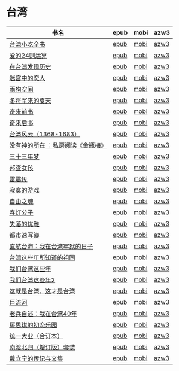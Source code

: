 # 台湾

| 书名 | epub | mobi | azw3 |
| --- | --- | --- | --- |
| [台湾小吃全书](http://ct.dalanmei.com/f/31084289-570239409-c7f790) | [epub](http://ct.dalanmei.com/f/31084289-570239409-c7f790) | [mobi](http://ct.dalanmei.com/f/31084289-569452537-cc6e00) | [azw3](http://ct.dalanmei.com/f/31084289-571419526-06231f) |
| [爱的24则运算](http://ct.dalanmei.com/f/31084289-572085233-346522) | [epub](http://ct.dalanmei.com/f/31084289-572085233-346522) | [mobi](http://ct.dalanmei.com/f/31084289-571728983-5fb0ea) | [azw3](http://ct.dalanmei.com/f/31084289-572112362-138852) |
| [在台湾发现历史](http://ct.dalanmei.com/f/31084289-572115956-3c0a00) | [epub](http://ct.dalanmei.com/f/31084289-572115956-3c0a00) | [mobi](http://ct.dalanmei.com/f/31084289-571689836-01b8da) | [azw3](http://ct.dalanmei.com/f/31084289-572151806-47eaa4) |
| [迷宫中的恋人](http://ct.dalanmei.com/f/31084289-572116375-5952dd) | [epub](http://ct.dalanmei.com/f/31084289-572116375-5952dd) | [mobi](http://ct.dalanmei.com/f/31084289-571671421-291adb) | [azw3](http://ct.dalanmei.com/f/31084289-572175047-c2be10) |
| [雨狗空间](http://ct.dalanmei.com/f/31084289-572117430-7513ba) | [epub](http://ct.dalanmei.com/f/31084289-572117430-7513ba) | [mobi](http://ct.dalanmei.com/f/31084289-571653112-ee3d9f) | [azw3](http://ct.dalanmei.com/f/31084289-572179868-715e47) |
| [冬将军来的夏天](http://ct.dalanmei.com/f/31084289-571735424-2a47af) | [epub](http://ct.dalanmei.com/f/31084289-571735424-2a47af) | [mobi](http://ct.dalanmei.com/f/31084289-571611154-80e462) | [azw3](http://ct.dalanmei.com/f/31084289-571913736-3a9061) |
| [奇来前书](http://ct.dalanmei.com/f/31084289-571775016-84d024) | [epub](http://ct.dalanmei.com/f/31084289-571775016-84d024) | [mobi](http://ct.dalanmei.com/f/31084289-571499367-2b5819) | [azw3](http://ct.dalanmei.com/f/31084289-571919813-a8ff17) |
| [奇来后书](http://ct.dalanmei.com/f/31084289-571775018-289827) | [epub](http://ct.dalanmei.com/f/31084289-571775018-289827) | [mobi](http://ct.dalanmei.com/f/31084289-571499378-53e34d) | [azw3](http://ct.dalanmei.com/f/31084289-571919816-78a553) |
| [台湾风云（1368-1683）](http://ct.dalanmei.com/f/31084289-572120946-51b958) | [epub](http://ct.dalanmei.com/f/31084289-572120946-51b958) | [mobi](http://ct.dalanmei.com/f/31084289-571596533-dbdb1d) | [azw3](http://ct.dalanmei.com/f/31084289-571977523-0ee523) |
| [没有神的所在 ：私房阅读《金瓶梅》](None) | [epub](None) | [mobi](None) | [azw3](None) |
| [三十三年梦](http://ct.dalanmei.com/f/31084289-571793097-dacdd8) | [epub](http://ct.dalanmei.com/f/31084289-571793097-dacdd8) | [mobi](http://ct.dalanmei.com/f/31084289-571528667-b1918d) | [azw3](http://ct.dalanmei.com/f/31084289-571987470-32e972) |
| [邦查女孩](http://ct.dalanmei.com/f/31084289-571804830-598fd5) | [epub](http://ct.dalanmei.com/f/31084289-571804830-598fd5) | [mobi](http://ct.dalanmei.com/f/31084289-571534770-330da8) | [azw3](http://ct.dalanmei.com/f/31084289-571991257-f10610) |
| [雷震传](http://ct.dalanmei.com/f/31084289-571814508-04f345) | [epub](http://ct.dalanmei.com/f/31084289-571814508-04f345) | [mobi](http://ct.dalanmei.com/f/31084289-571543889-4e321e) | [azw3](http://ct.dalanmei.com/f/31084289-572015620-3b0517) |
| [寂寞的游戏](http://ct.dalanmei.com/f/31084289-571819453-6e2e00) | [epub](http://ct.dalanmei.com/f/31084289-571819453-6e2e00) | [mobi](http://ct.dalanmei.com/f/31084289-571548373-153e06) | [azw3](http://ct.dalanmei.com/f/31084289-572057837-df5151) |
| [自由之魂](http://ct.dalanmei.com/f/31084289-571844511-408d3b) | [epub](http://ct.dalanmei.com/f/31084289-571844511-408d3b) | [mobi](http://ct.dalanmei.com/f/31084289-571550335-5f0a20) | [azw3](http://ct.dalanmei.com/f/31084289-572066580-c6e743) |
| [春灯公子](http://ct.dalanmei.com/f/31084289-571737955-f18cf2) | [epub](http://ct.dalanmei.com/f/31084289-571737955-f18cf2) | [mobi](http://ct.dalanmei.com/f/31084289-571588569-2a38cf) | [azw3](http://ct.dalanmei.com/f/31084289-571868083-8a0b69) |
| [失落的优雅](None) | [epub](None) | [mobi](None) | [azw3](None) |
| [都市速写簿](http://ct.dalanmei.com/f/31084289-571778960-9c2525) | [epub](http://ct.dalanmei.com/f/31084289-571778960-9c2525) | [mobi](http://ct.dalanmei.com/f/31084289-571522420-2ce134) | [azw3](http://ct.dalanmei.com/f/31084289-571878608-0e58dd) |
| [直航台海：我在台湾牢狱的日子](None) | [epub](None) | [mobi](None) | [azw3](None) |
| [台湾这些年所知道的祖国](http://ct.dalanmei.com/f/31084289-571781049-16655b) | [epub](http://ct.dalanmei.com/f/31084289-571781049-16655b) | [mobi](http://ct.dalanmei.com/f/31084289-571526168-07abf8) | [azw3](http://ct.dalanmei.com/f/31084289-571880852-4eccf2) |
| [我们台湾这些年](http://ct.dalanmei.com/f/31084289-571781051-9fc669) | [epub](http://ct.dalanmei.com/f/31084289-571781051-9fc669) | [mobi](http://ct.dalanmei.com/f/31084289-571526175-4697c6) | [azw3](http://ct.dalanmei.com/f/31084289-571880856-1a99ef) |
| [我们台湾这些年2](http://ct.dalanmei.com/f/31084289-571781053-c5348b) | [epub](http://ct.dalanmei.com/f/31084289-571781053-c5348b) | [mobi](http://ct.dalanmei.com/f/31084289-571526178-216edb) | [azw3](http://ct.dalanmei.com/f/31084289-571880858-2e0c2f) |
| [这就是台湾，这才是台湾](http://ct.dalanmei.com/f/31084289-571781067-11dd19) | [epub](http://ct.dalanmei.com/f/31084289-571781067-11dd19) | [mobi](http://ct.dalanmei.com/f/31084289-571526230-942573) | [azw3](http://ct.dalanmei.com/f/31084289-571880882-ad06b9) |
| [巨流河](None) | [epub](None) | [mobi](None) | [azw3](None) |
| [老兵自述：我在台湾40年](None) | [epub](None) | [mobi](None) | [azw3](None) |
| [房思琪的初恋乐园](http://ct.dalanmei.com/f/31084289-571785378-6653db) | [epub](http://ct.dalanmei.com/f/31084289-571785378-6653db) | [mobi](http://ct.dalanmei.com/f/31084289-571451722-357a34) | [azw3](http://ct.dalanmei.com/f/31084289-571885475-ee928f) |
| [统一大业（合订本）](http://ct.dalanmei.com/f/31084289-571786818-2ba6a0) | [epub](http://ct.dalanmei.com/f/31084289-571786818-2ba6a0) | [mobi](http://ct.dalanmei.com/f/31084289-571453108-19faaa) | [azw3](http://ct.dalanmei.com/f/31084289-571885975-9d2849) |
| [南渡北归（增订版）套装](None) | [epub](None) | [mobi](None) | [azw3](None) |
| [戴立宁的传记与文集](http://ct.dalanmei.com/f/31084289-571788027-86b42d) | [epub](http://ct.dalanmei.com/f/31084289-571788027-86b42d) | [mobi](http://ct.dalanmei.com/f/31084289-571455478-8af553) | [azw3](http://ct.dalanmei.com/f/31084289-571889255-a1c261) |
